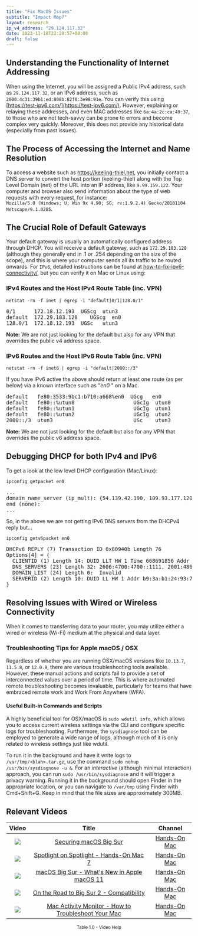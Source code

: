 ```yaml
---
title: "Fix MacOS Issues"
subtitle: "Impact Map?"
layout: research
ip_v4_address: "29.124.117.32"
date: 2023-11-18T22:20:57+00:00
draft: false
---
```


## Understanding the Functionality of Internet Addressing

When using the Internet, you will be assigned a Public IPv4 address, such as ```29.124.117.32```, or an IPv6 address, such as ```2000:4c31:39b1:ed:808b:82f0:3e98:91e```. You can verify this using [https://test-ipv6.com/](https://test-ipv6.com/). However, explaining or relaying these addresses, and even MAC addresses like ```6a:4a:2c:ca:49:37```, to those who are not tech-savvy can be prone to errors and become complex very quickly. Moreover, this does not provide any historical data (especially from past issues).

  ## The Process of Accessing the Internet and Name Resolution

To access a website such as https://keeling-thiel.net, you initially contact a DNS server to convert the host portion (keeling-thiel) along with the Top Level Domain (net) of the URL into an IP address, like ```9.99.159.122```. Your computer and browser also send information about the type of web requests with every request, for instance: <br>```Mozilla/5.0 (Windows; U; Win 9x 4.90; SG; rv:1.9.2.4) Gecko/20101104 Netscape/9.1.0285```.

  ## The Crucial Role of Default Gateways

Your default gateway is usually an automatically configured address through DHCP. You will receive a default gateway, such as ```172.29.183.128``` (although they generally end in .1 or .254 depending on the size of the scope), and this is where your computer sends all its traffic to be routed onwards. For ```IPv6```, detailed instructions can be found at [how-to-fix-ipv6-connectivity/](/blog/how-to-fix-ipv6-connectivity/), but you can verify it on Mac or Linux using: <br>
### IPv4 Routes and the Host IPv4 Route Table (inc. VPN)
```netstat -rn -f inet | egrep -i "default|0/1|128.0/1"```

<pre>
0/1      172.18.12.193  UGScg  utun3
default  172.29.183.128    UGScg  en0
128.0/1  172.18.12.193  UGSc   utun3</pre>

**Note:** We are not just looking for the default but also for any VPN that overrides the public v4 address space.

### IPv6 Routes and the Host IPv6 Route Table (inc. VPN)
```netstat -rn -f inet6 | egrep -i "default|2000::/3"```

If you have IPv6 active the above should return at least one route (as per below) via a known interface such as "_en0_ " on a Mac. 

<pre>
default   fe80:3533:9bc1:b710:a668%en0  UGcg   en0
default   fe80::%utun0                   UGcIg  utun0
default   fe80::%utun1                   UGcIg  utun1
default   fe80::%utun2                   UGcIg  utun2
2000::/3  utun3                          USc    utun3</pre>

**Note:** We are not just looking for the default but also for any VPN that overrides the public v6 address space.
<br>

## Debugging DHCP for both IPv4 and IPv6

To get a look at the low level DHCP configuration (Mac/Linux): 

```ipconfig getpacket en0```

<pre>
...
domain_name_server (ip_mult): {54.139.42.190, 109.93.177.120}
end (none):
...</pre>

So, in the above we are not getting IPv6 DNS servers from the DHCPv4 reply but...

```ipconfig getv6packet en0```

<pre>
DHCPv6 REPLY (7) Transaction ID 0x80940b Length 76
Options[4] = {
  CLIENTID (1) Length 14: DUID LLT HW 1 Time 668691856 Addr 6a:4a:2c:ca:49:37
  DNS_SERVERS (23) Length 32: 2606:4700:4700::1111, 2001:4860:4860::8844
  DOMAIN_LIST (24) Length 0:  Invalid
  SERVERID (2) Length 10: DUID LL HW 1 Addr b9:3a:b1:24:93:71
}</pre>




## Resolving Issues with Wired or Wireless Connectivity
When it comes to transferring data to your router, you may utilize either a wired or wireless (Wi-Fi) medium at the physical and data layer.
### Troubleshooting Tips for Apple macOS / OSX
Regardless of whether you are running OSX/macOS versions like ```10.13.7```, ```11.5.8```, or ```12.0.9```, there are various troubleshooting tools available. However, these manual actions and scripts fail to provide a set of interconnected values over a period of time. This is where automated remote troubleshooting becomes invaluable, particularly for teams that have embraced remote work and Work From Anywhere (WFA).

  #### Useful Built-in Commands and Scripts
  A highly beneficial tool for OSX/macOS is ```sudo wdutil info```, which allows you to access current wireless settings via the CLI and configure specific logs for troubleshooting. Furthermore, the ```sysdiagnose``` tool can be employed to generate a wide range of logs, although much of it is only related to wireless settings just like wdutil.

  To run it in the background and have it write logs to ```/var/tmp/<blah>.tar.gz```, use the command ```sudo nohup /usr/bin/sysdiagnose -u &```. For an *interactive* (although minimal interaction) approach, you can run ```sudo /usr/bin/sysdiagnose``` and it will trigger a privacy warning. Running it in the background should open Finder in the appropriate location, or you can navigate to ```/var/tmp``` using Finder with Cmd+Shift+G. Keep in mind that the file sizes are approximately 300MB.
## Relevant Videos

<link href="/plugins/lity/css/lity.min.css" rel="stylesheet">
<script src="/plugins/lity/js/lity.min.js"></script>
<div class="table1-start"></div>

|Video | Title | Channel |
| :---: | :---: | :---: |
|<a href="https://www.youtube.com/watch?v=7KdhJimuhNw" data-lity><img src="https://i.ytimg.com/vi/7KdhJimuhNw/default.jpg" class="img-fluid"></a>|<a href="https://www.youtube.com/watch?v=7KdhJimuhNw" data-lity>Securing macOS Big Sur</a>|<a target="_blank" href="https://www.youtube.com/channel/UCg43DP8MdHVcl4rFK_delBg" >Hands-On Mac</a>|
|<a href="https://www.youtube.com/watch?v=RslZ4W1EPqk" data-lity><img src="https://i.ytimg.com/vi/RslZ4W1EPqk/default.jpg" class="img-fluid"></a>|<a href="https://www.youtube.com/watch?v=RslZ4W1EPqk" data-lity>Spotlight on Spotlight - Hands-On Mac 7</a>|<a target="_blank" href="https://www.youtube.com/channel/UCg43DP8MdHVcl4rFK_delBg" >Hands-On Mac</a>|
|<a href="https://www.youtube.com/watch?v=JMKi6o9kaZI" data-lity><img src="https://i.ytimg.com/vi/JMKi6o9kaZI/default.jpg" class="img-fluid"></a>|<a href="https://www.youtube.com/watch?v=JMKi6o9kaZI" data-lity>macOS Big Sur - What&#39;s New in Apple macOS 11</a>|<a target="_blank" href="https://www.youtube.com/channel/UCg43DP8MdHVcl4rFK_delBg" >Hands-On Mac</a>|
|<a href="https://www.youtube.com/watch?v=HEbK-Tignuc" data-lity><img src="https://i.ytimg.com/vi/HEbK-Tignuc/default.jpg" class="img-fluid"></a>|<a href="https://www.youtube.com/watch?v=HEbK-Tignuc" data-lity>On the Road to Big Sur 2 - Compatibility</a>|<a target="_blank" href="https://www.youtube.com/channel/UCg43DP8MdHVcl4rFK_delBg" >Hands-On Mac</a>|
|<a href="https://www.youtube.com/watch?v=TWzWd_DiaJ0" data-lity><img src="https://i.ytimg.com/vi/TWzWd_DiaJ0/default.jpg" class="img-fluid"></a>|<a href="https://www.youtube.com/watch?v=TWzWd_DiaJ0" data-lity>Mac Activity Monitor - How to Troubleshoot Your Mac</a>|<a target="_blank" href="https://www.youtube.com/channel/UCg43DP8MdHVcl4rFK_delBg" >Hands-On Mac</a>|

<center><small>Table 1.0 - Video Help</small></center>
 <br>
<div class="table1-end"></div>
<script type="text/javascript">
(function() {
    $('div.table1-start').nextUntil('div.table1-end', 'table').addClass('table thead-dark table-striped table-responsive rounded').attr('id', 't1');
    $('#t1').find('thead').addClass('thead-dark');
})();
</script>

